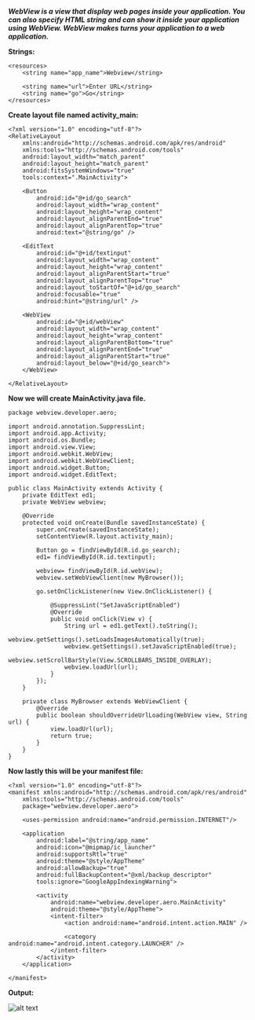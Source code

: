 ***WebView is a view that display web pages inside your application. You can also specify HTML string and can show it inside your application using WebView. WebView makes turns your application to a web application.***

**Strings:**

    <resources>
        <string name="app_name">Webview</string>

        <string name="url">Enter URL</string>
        <string name="go">Go</string>
    </resources>

**Create layout file named activity_main:**

    <?xml version="1.0" encoding="utf-8"?>
    <RelativeLayout
        xmlns:android="http://schemas.android.com/apk/res/android"
        xmlns:tools="http://schemas.android.com/tools"
        android:layout_width="match_parent"
        android:layout_height="match_parent"
        android:fitsSystemWindows="true"
        tools:context=".MainActivity">

        <Button
            android:id="@+id/go_search"
            android:layout_width="wrap_content"
            android:layout_height="wrap_content"
            android:layout_alignParentEnd="true"
            android:layout_alignParentTop="true"
            android:text="@string/go" />

        <EditText
            android:id="@+id/textinput"
            android:layout_width="wrap_content"
            android:layout_height="wrap_content"
            android:layout_alignParentStart="true"
            android:layout_alignParentTop="true"
            android:layout_toStartOf="@+id/go_search"
            android:focusable="true"
            android:hint="@string/url" />

        <WebView
            android:id="@+id/webView"
            android:layout_width="wrap_content"
            android:layout_height="wrap_content"
            android:layout_alignParentBottom="true"
            android:layout_alignParentEnd="true"
            android:layout_alignParentStart="true"
            android:layout_below="@+id/go_search">
        </WebView>

    </RelativeLayout>

**Now we will create MainActivity.java file.**

    package webview.developer.aero;

    import android.annotation.SuppressLint;
    import android.app.Activity;
    import android.os.Bundle;
    import android.view.View;
    import android.webkit.WebView;
    import android.webkit.WebViewClient;
    import android.widget.Button;
    import android.widget.EditText;

    public class MainActivity extends Activity {
        private EditText ed1;
        private WebView webview;

        @Override
        protected void onCreate(Bundle savedInstanceState) {
            super.onCreate(savedInstanceState);
            setContentView(R.layout.activity_main);

            Button go = findViewById(R.id.go_search);
            ed1= findViewById(R.id.textinput);

            webview= findViewById(R.id.webView);
            webview.setWebViewClient(new MyBrowser());

            go.setOnClickListener(new View.OnClickListener() {

                @SuppressLint("SetJavaScriptEnabled")
                @Override
                public void onClick(View v) {
                    String url = ed1.getText().toString();
                    webview.getSettings().setLoadsImagesAutomatically(true);
                    webview.getSettings().setJavaScriptEnabled(true);
                    webview.setScrollBarStyle(View.SCROLLBARS_INSIDE_OVERLAY);
                    webview.loadUrl(url);
                }
            });
        }

        private class MyBrowser extends WebViewClient {
            @Override
            public boolean shouldOverrideUrlLoading(WebView view, String url) {
                view.loadUrl(url);
                return true;
            }
        }
    }

**Now lastly this will be your manifest file:**

    <?xml version="1.0" encoding="utf-8"?>
    <manifest xmlns:android="http://schemas.android.com/apk/res/android"
        xmlns:tools="http://schemas.android.com/tools"
        package="webview.developer.aero">

        <uses-permission android:name="android.permission.INTERNET"/>

        <application
            android:label="@string/app_name"
            android:icon="@mipmap/ic_launcher"
            android:supportsRtl="true"
            android:theme="@style/AppTheme"
            android:allowBackup="true"
            android:fullBackupContent="@xml/backup_descriptor"
            tools:ignore="GoogleAppIndexingWarning">

            <activity
                android:name="webview.developer.aero.MainActivity"
                android:theme="@style/AppTheme">
                <intent-filter>
                    <action android:name="android.intent.action.MAIN" />

                    <category android:name="android.intent.category.LAUNCHER" />
                </intent-filter>
            </activity>
        </application>

    </manifest>

**Output:**    

![alt text](https://github.com/akshaysunilmasram/Android/blob/master/Webview/art/webview.png)

